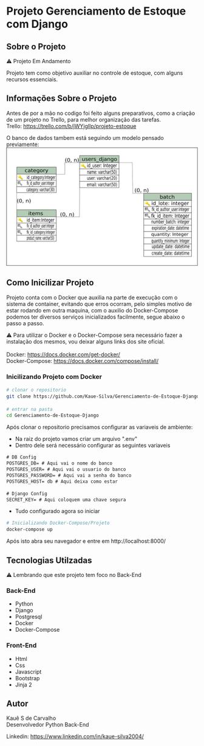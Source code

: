 # Projeto Gerenciamento de Estoque com Django

## Sobre o Projeto
⚠️ Projeto Em Andamento

Projeto tem como objetivo auxiliar no controle de estoque, com alguns recursos essenciais.
## Informações Sobre o Projeto
Antes de por a mão no codigo foi feito alguns preparativos, como a criação de um projeto no Trello, para melhor organização das tarefas.
<br/>Trello: https://trello.com/b/jWYjglIp/projeto-estoque

O banco de dados tambem está seguindo um modelo pensado previamente:<br/>
<img src="assets/diagram_db.jpg" alt="Digrama do Banco de Dados" width="600px" length="400px">

## Como Inicilizar Projeto
Projeto conta com o Docker que auxilia na parte de execução com o sistema de container, evitando que erros ocorram, pelo simples motivo de estar rodando em outra maquina, com o auxilio do Docker-Compose podemos ter diversos serviços inicializados facilmente, segue abaixo o passo a passo.

⚠️ Para utilizar o Docker e o Docker-Compose sera necessário fazer a instalação dos mesmos, vou deixar alguns links dos site oficial. 
<br/><br/>Docker: https://docs.docker.com/get-docker/ 
<br/> Docker-Compose: https://docs.docker.com/compose/install/


### Inicilizando Projeto com Docker

```bash
# clonar o repositorio
git clone https://github.com/Kaue-Silva/Gerenciamento-de-Estoque-Django.git

# entrar na pasta
cd Gerenciamento-de-Estoque-Django
```
Após clonar o repositorio precisamos configurar as variaveis de ambiente:
- Na raiz do projeto vamos criar um arquivo ".env"
- Dentro dele será necessário configurar as seguintes variaveis
```
# DB Config
POSTGRES_DB= # Aqui vai o nome do banco
POSTGRES_USER= # Aqui vai o usuario do banco
POSTGRES_PASSWORD= # Aqui vai a senha do banco
POSTGRES_HOST= db # Aqui deixa como estar

# Django Config
SECRET_KEY= # Aqui coloquem uma chave segura
```
- Tudo configurado agora so iniciar
``` bash
# Inicializando Docker-Compose/Projeto
docker-compose up
```

Após isto abra seu navegador e entre em http://localhost:8000/

## Tecnologias Utilzadas
⚠️ Lembrando que este projeto tem foco no Back-End
### Back-End
- Python
- Django
- Postgresql
- Docker
- Docker-Compose

### Front-End
- Html
- Css
- Javascript
- Bootstrap
- Jinja 2

## Autor
Kauê S de Carvalho </br>
Desenvolvedor Python Back-End

Linkedin: https://www.linkedin.com/in/kaue-silva2004/